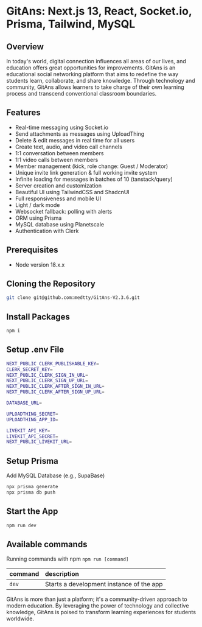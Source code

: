 # GitAns: Next.js 13, React, Socket.io, Prisma, Tailwind, MySQL

## Overview

In today's world, digital connection influences all areas of our lives, and education offers great opportunities for improvements. GitAns is an educational social networking platform that aims to redefine the way students learn, collaborate, and share knowledge. Through technology and community, GitAns allows learners to take charge of their own learning process and transcend conventional classroom boundaries.

## Features

- Real-time messaging using Socket.io
- Send attachments as messages using UploadThing
- Delete & edit messages in real time for all users
- Create text, audio, and video call channels
- 1:1 conversation between members
- 1:1 video calls between members
- Member management (kick, role change: Guest / Moderator)
- Unique invite link generation & full working invite system
- Infinite loading for messages in batches of 10 (tanstack/query)
- Server creation and customization
- Beautiful UI using TailwindCSS and ShadcnUI
- Full responsiveness and mobile UI
- Light / dark mode
- Websocket fallback: polling with alerts
- ORM using Prisma
- MySQL database using Planetscale
- Authentication with Clerk

## Prerequisites

- Node version 18.x.x

## Cloning the Repository

```sh
git clone git@github.com:medtty/GitAns-V2.3.6.git
```

## Install Packages

```sh
npm i
```
## Setup .env File
```sh
NEXT_PUBLIC_CLERK_PUBLISHABLE_KEY=
CLERK_SECRET_KEY=
NEXT_PUBLIC_CLERK_SIGN_IN_URL=
NEXT_PUBLIC_CLERK_SIGN_UP_URL=
NEXT_PUBLIC_CLERK_AFTER_SIGN_IN_URL=
NEXT_PUBLIC_CLERK_AFTER_SIGN_UP_URL=

DATABASE_URL=

UPLOADTHING_SECRET=
UPLOADTHING_APP_ID=

LIVEKIT_API_KEY=
LIVEKIT_API_SECRET=
NEXT_PUBLIC_LIVEKIT_URL=
```

## Setup Prisma
Add MySQL Database (e.g., SupaBase)

```sh
npx prisma generate
npx prisma db push
```

## Start the App

```sh
npm run dev
```

## Available commands

Running commands with npm `npm run [command]`

| command         | description                              |
| :-------------- | :--------------------------------------- |
| `dev`           | Starts a development instance of the app |



GitAns is more than just a platform; it's a community-driven approach to modern education. By leveraging the power of technology and collective knowledge, GitAns is poised to transform learning experiences for students worldwide.